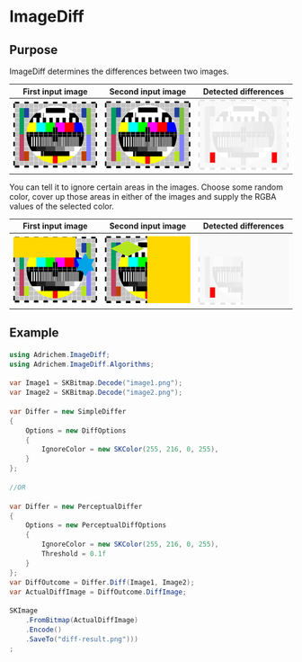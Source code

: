 # ImageDiff
## Purpose
ImageDiff determines the differences between two images.

| First input image  | Second input image | Detected differences |
| ------------- | ------------- |------------- |
| <img src="./TestImageDiff/Images/test1a.png" width="200">  | <img src="./TestImageDiff/Images/test1b.png" width="200">  | <img src="./TestImageDiff/Images/test1-result.png" width="200"> |

You can tell it to ignore certain areas in the images. 
Choose some random color, cover up those areas in either of the 
images and supply the RGBA values of the selected color. 

| First input image  | Second input image | Detected differences |
| ------------- | ------------- |------------- |
| <img src="./TestImageDiff/Images/test-ignorecolor-1.png" width="200">  | <img src="./TestImageDiff/Images/test-ignorecolor-2.png" width="200"> |  <img src="./TestImageDiff/Images/test-ignorecolor-result.png" width="200"> |

## Example
```csharp
using Adrichem.ImageDiff;
using Adrichem.ImageDiff.Algorithms;

var Image1 = SKBitmap.Decode("image1.png");
var Image2 = SKBitmap.Decode("image2.png");

var Differ = new SimpleDiffer
{
    Options = new DiffOptions
    {
        IgnoreColor = new SKColor(255, 216, 0, 255),
    }
};

//OR

var Differ = new PerceptualDiffer
{
    Options = new PerceptualDiffOptions
    {
        IgnoreColor = new SKColor(255, 216, 0, 255),
        Threshold = 0.1f
    }
};
var DiffOutcome = Differ.Diff(Image1, Image2);
var ActualDiffImage = DiffOutcome.DiffImage;

SKImage
    .FromBitmap(ActualDiffImage)
    .Encode()
    .SaveTo("diff-result.png")))
;
```
